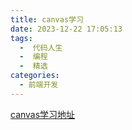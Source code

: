 ```yaml
---
title: canvas学习
date: 2023-12-22 17:05:13
tags:
  -  代码人生
  -  编程
  -  精选
categories:
  - 前端开发
---
```


[canvas学习地址](https://cloud.tencent.com/developer/article/2197972)
